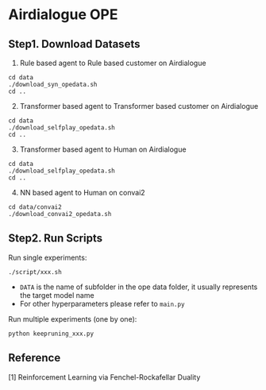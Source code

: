 # Airdialogue OPE

## Step1. Download Datasets

1. Rule based agent to Rule based customer on Airdialogue
```
cd data
./download_syn_opedata.sh
cd ..
```

2. Transformer based agent to Transformer based customer on Airdialogue
```
cd data
./download_selfplay_opedata.sh
cd ..
```

3. Transformer based agent to Human on Airdialogue
```
cd data
./download_selfplay_opedata.sh
cd ..
```

4. NN based agent to Human on convai2
```
cd data/convai2
./download_convai2_opedata.sh
```


## Step2. Run Scripts

Run single experiments:
```
./script/xxx.sh
```

- `DATA` is the name of subfolder in the ope data folder, it usually represents the target model name
- For other hyperparameters please refer to `main.py`

Run multiple experiments (one by one):
```
python keepruning_xxx.py
```





## Reference
[1] Reinforcement Learning via Fenchel-Rockafellar Duality
